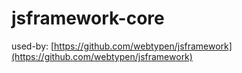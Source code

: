# jsframework-core

used-by: [https://github.com/webtypen/jsframework](https://github.com/webtypen/jsframework)

